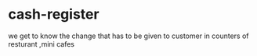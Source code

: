 # cash-register
we get to know the change that has to be given to customer in counters of resturant ,mini cafes
